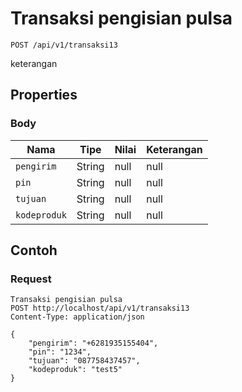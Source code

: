 # Transaksi pengisian pulsa
```http
POST /api/v1/transaksi13
```
keterangan
## Properties
### Body
Nama | Tipe | Nilai | Keterangan
--- | --- | --- | ---
<code>pengirim</code> | String | null | null
<code>pin</code> | String | null | null
<code>tujuan</code> | String | null | null
<code>kodeproduk</code> | String | null | null

## Contoh

### Request
```http
Transaksi pengisian pulsa
POST http://localhost/api/v1/transaksi13
Content-Type: application/json

{
    "pengirim": "+6281935155404",
    "pin": "1234",
    "tujuan": "087758437457",
    "kodeproduk": "test5"
}
```
